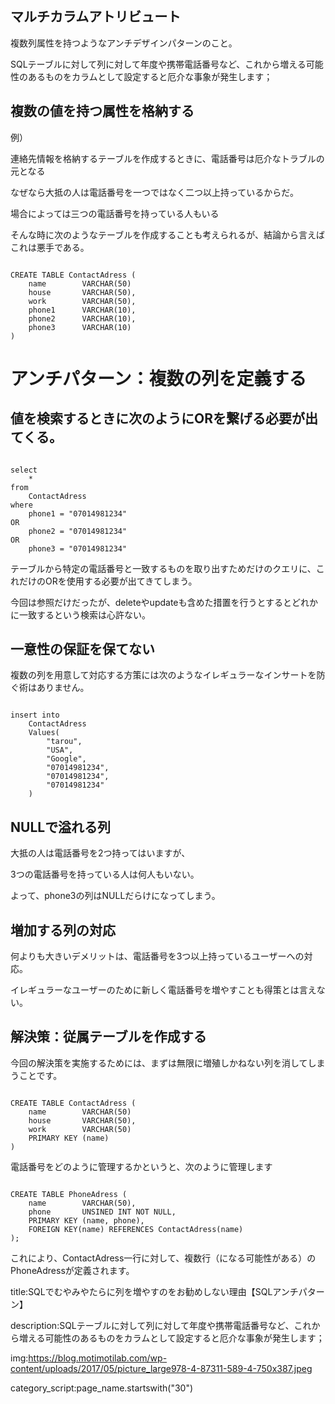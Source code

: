 

## マルチカラムアトリビュート

複数列属性を持つようなアンチデザインパターンのこと。

SQLテーブルに対して列に対して年度や携帯電話番号など、これから増える可能性のあるものをカラムとして設定すると厄介な事象が発生します；


## 複数の値を持つ属性を格納する

例）

連絡先情報を格納するテーブルを作成するときに、電話番号は厄介なトラブルの元となる

なぜなら大抵の人は電話番号を一つではなく二つ以上持っているからだ。

場合によっては三つの電話番号を持っている人もいる

そんな時に次のようなテーブルを作成することも考えられるが、結論から言えばこれは悪手である。

<pre><code>
CREATE TABLE ContactAdress (
    name        VARCHAR(50)
    house       VARCHAR(50),
    work        VARCHAR(50),
    phone1      VARCHAR(10),
    phone2      VARCHAR(10),
    phone3      VARCHAR(10)
)
</code></pre>


# アンチパターン：複数の列を定義する

## 値を検索するときに次のようにORを繋げる必要が出てくる。


<pre><code>
select
    *
from
    ContactAdress
where
    phone1 = "07014981234"
OR
    phone2 = "07014981234"
OR
    phone3 = "07014981234"
</code></pre>

テーブルから特定の電話番号と一致するものを取り出すためだけのクエリに、これだけのORを使用する必要が出てきてしまう。

今回は参照だけだったが、deleteやupdateも含めた措置を行うとするとどれかに一致するという検索は心許ない。


## 一意性の保証を保てない

複数の列を用意して対応する方策には次のようなイレギュラーなインサートを防ぐ術はありません。

<pre><code>
insert into
    ContactAdress
    Values(
        "tarou",
        "USA",
        "Google",
        "07014981234",
        "07014981234",
        "07014981234"
    )
</code></pre>


## NULLで溢れる列

大抵の人は電話番号を2つ持ってはいますが、

3つの電話番号を持っている人は何人もいない。

よって、phone3の列はNULLだらけになってしまう。


## 増加する列の対応

何よりも大きいデメリットは、電話番号を3つ以上持っているユーザーへの対応。

イレギュラーなユーザーのために新しく電話番号を増やすことも得策とは言えない。


## 解決策：従属テーブルを作成する

今回の解決策を実施するためには、まずは無限に増殖しかねない列を消してしまうことです。

<pre><code>
CREATE TABLE ContactAdress (
    name        VARCHAR(50)
    house       VARCHAR(50),
    work        VARCHAR(50)
    PRIMARY KEY (name)
)
</code></pre>

電話番号をどのように管理するかというと、次のように管理します
<pre><code>
CREATE TABLE PhoneAdress (
    name        VARCHAR(50),
    phone       UNSINED INT NOT NULL,
    PRIMARY KEY (name, phone),
    FOREIGN KEY(name) REFERENCES ContactAdress(name)
);
</code></pre>

これにより、ContactAdress一行に対して、複数行（になる可能性がある）のPhoneAdressが定義されます。















title:SQLでむやみやたらに列を増やすのをお勧めしない理由【SQLアンチパターン】

description:SQLテーブルに対して列に対して年度や携帯電話番号など、これから増える可能性のあるものをカラムとして設定すると厄介な事象が発生します；

img:https://blog.motimotilab.com/wp-content/uploads/2017/05/picture_large978-4-87311-589-4-750x387.jpeg


category_script:page_name.startswith("30")





